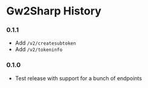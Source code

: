 # Gw2Sharp History

### 0.1.1
- Add `/v2/createsubtoken`
- Add `/v2/tokeninfo`

### 0.1.0
- Test release with support for a bunch of endpoints
